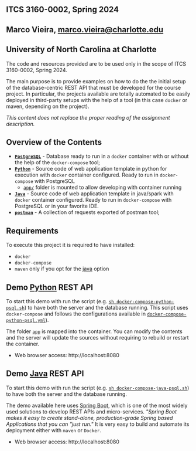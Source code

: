 ## ITCS 3160-0002, Spring 2024
## Marco Vieira, marco.vieira@charlotte.edu
## University of North Carolina at Charlotte

The code and resources provided are to be used only in the scope of ITCS 3160-0002, Spring 2024.
 
The main purpose is to provide examples on how to do the the initial setup of the database-centric REST API that must be developed for the course project.
In particular, the projects available are totally automated to be easily deployed in third-party setups with the help of a tool (in this case `docker` or maven, depending on the project). 

_This content does not replace the proper reading of the assignment description._


## Overview of the Contents

- [**`PostgreSQL`**](postgresql) - Database ready to run in a `docker` container with or without the help of the `docker-compose` tool;
- [**`Python`**](python) - Source code of web application template in python for execution  with `docker` container configured. Ready to run in `docker-compose` with PostgreSQL
  - [`app/`](python/app) folder is mounted to allow developing with container running
- [**`Java`**](java) - Source code of web application template in java/spark with `docker` container configured. Ready to run in `docker-compose` with PostgreSQL or in your favorite IDE.
- [**`postman`**](postman) - A collection of requests exported of postman tool;


## Requirements

To execute this project it is required to have installed:

- `docker`
- `docker-compose`
- `maven` only if you opt for the [java](java) option



## Demo [Python](python) REST API


To start this demo with run the script (e.g. [`sh docker-compose-python-psql.sh`](docker-compose-python-psql.sh)) to have both the server and the database running.
This script uses `docker-compose` and follows the configurations available in [`docker-compose-python-psql.yml`](docker-compose-python-psql.yml)).

The folder [`app`](python/app) is mapped into the container.
You can modify the contents and the server will update the sources without requiring to rebuild or restart the container.

* Web browser access: http://localhost:8080



## Demo [Java](java) REST API

To start this demo with run the script (e.g. [`sh docker-compose-java-psql.sh`](docker-compose-java-psql.sh)) to have both the server and the database running.

The demo available here uses [Spring Boot](https://spring.io/projects/spring-boot), which is one of the most widely used solutions to develop REST APIs and micro-services.
*"Spring Boot makes it easy to create stand-alone, production-grade Spring based Applications that you can "just run."*
It is very easy to build and automate its deployment either with `maven` or `Docker`.

* Web browser access: http://localhost:8080


